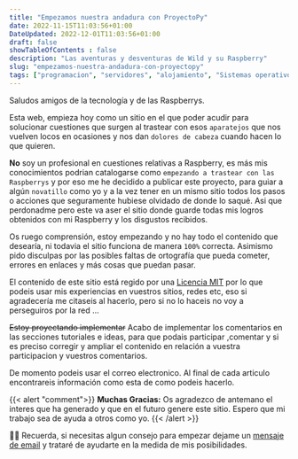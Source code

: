 ```yaml
---
title: "Empezamos nuestra andadura con ProyectoPy"
date: 2022-11-15T11:03:56+01:00
DateUpdated: 2022-12-01T11:03:56+01:00
draft: false
showTableOfContents : false
description: "Las aventuras y desventuras de Wild y su Raspberry"
slug: "empezamos-nuestra-andadura-con-proyectopy"
tags: ["programacion", "servidores", "alojamiento", "Sistemas operativos", "raspberrys"]
---
```


Saludos amigos de la tecnología y de las Raspberrys. 

Esta web, empieza hoy como un sitio en el que poder acudir para solucionar cuestiones que surgen al trastear con esos `aparatejos` que nos vuelven locos en ocasiones y nos dan `dolores de cabeza` cuando hacen lo que quieren.

**No** soy un profesional en cuestiones relativas a Raspberry, es más mis conocimientos podrian catalogarse como `empezando a trastear con las Raspberrys` y por eso me he decidido a publicar este proyecto, para guiar a algún `novatillo` como yo y a la vez tener en un mismo sitio todos los pasos o acciones que seguramente hubiese olvidado de donde lo saqué. Asi que perdonadme pero este va aser el sitio donde guarde todas mis logros obtenidos con mi Raspberry y los disgustos recibidos.

Os ruego comprensión, estoy empezando y no hay todo el contenido que desearía, ni todavia el sitio funciona de manera `100%` correcta. Asimismo pido disculpas por las posibles faltas de ortografía que pueda cometer, errores en enlaces y más cosas que puedan pasar.

El contenido de este sitio está regido por una [Licencia MIT](/legal/licencia-mit/) por lo que podeis usar mis experiencias en vuestros sitios, redes etc, eso si agradecería me citaseis al hacerlo, pero si no lo haceis no voy a perseguiros por la red ...

~~Estoy proyectando implementar~~ Acabo de implementar los comentarios en las secciones tutoriales e ideas, para que podais participar ,comentar y si es preciso corregir y ampliar el contenido en relación a vuestra participacion y vuestros comentarios.

De momento podeis usar el correo electronico. Al final de cada articulo encontrareis información como esta de como podeis hacerlo.

{{< alert  "comment">}}
**Muchas Gracias:** Os agradezco de antemano el interes que ha generado y que en el futuro genere este sitio. 
Espero que mi trabajo sea de ayuda a otros como yo.
{{< /alert >}}

🙋‍♀️ Recuerda, si necesitas algun consejo para empezar dejame un [mensaje de email](mailto:proyectopy@gmx.es) y trataré de ayudarte en la medida de mis posibilidades.
